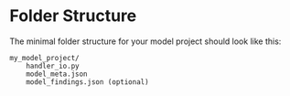 # Folder Structure

The minimal folder structure for your model project should look like this:
```plaintext
my_model_project/
    handler_io.py
    model_meta.json
    model_findings.json (optional)
```

